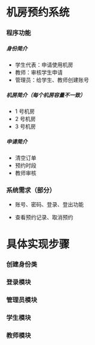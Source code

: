 # 机房预约系统

### 程序功能

##### 身份简介

- 学生代表：申请使用机房
- 教师：审核学生申请
- 管理员：给学生、教师创建账号

##### 机房简介（每个机房容量不一致）

- 1 号机房
- 2 号机房
- 3 号机房

##### 申请简介

- 清空订单
- 预约时段
- 教师审核

### 系统需求（部分）

- 账号、密码、登录、登出功能

- 查看预约记录、取消预约

# 具体实现步骤

### 创建身份类

### 登录模块

### 管理员模块

### 学生模块

### 教师模块

